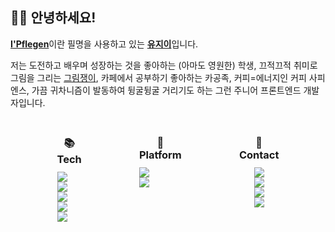 ## 👋🏼 안녕하세요!

<u><b>I'Pflegen</b></u>이란 필명을 사용하고 있는 <u><b>유지이</b></u>입니다.

저는 도전하고 배우며 성장하는 것을 좋아하는 (아마도 영원한) 학생, 끄적끄적 취미로 그림을 그리는 [그림쟁이](https://www.instagram.com/jiidraws/),
카페에서 공부하기 좋아하는 카공족, 커피=에너지인 커피 사피엔스, 가끔 귀차니즘이 발동하여 뒹굴뒹굴 거리기도 하는 그런 주니어 프론트엔드 개발자입니다.

<style>
.about-page img{
    display: inline-block !important;
    margin: 0 !important;
    padding: 0 !important;
}

.about-page h3 {
    margin: 30px 0 10px 0 !important;
}

.--flex-col {
    display: flex;
    flex-direction: column;
}

.--center {
    text-align: center;
}

</style>

<div class="about-page" style="display: flex; justify-content: space-evenly; margin-bottom: 50px;">
<div style="margin: 0 1.25em;" class="--flex-col --center">
  <h3>📚<br/>Tech</h3> 
  <img src="https://img.shields.io/badge/JavaScript-F7DF1E?style=flat-square&logo=JavaScript&logoColor=white"/>
  <img src="https://img.shields.io/badge/Node.js-339933?style=flat-square&logo=node-dot-js&logoColor=white"/>
  <img src="https://img.shields.io/badge/C\C++-00599C?style=flat-square&logo=c&logoColor=white"/>
  <img src="https://img.shields.io/badge/HTML5-E34F26?style=flat-square&logo=html5&logoColor=white"/>
  <img src="https://img.shields.io/badge/CSS3-1572B6?style=flat-square&logo=CSS3&logoColor=white"/> 
</div>

<div class="--flex-col --center" style="margin: 0 1.25em;">
  <h3>🤖<br/>Platform</h3>
  <img src="https://img.shields.io/badge/slack-4A154B?style=flat-square&logo=slack&logoColor=white"/>
  <img src="https://img.shields.io/badge/jira-0052CC?style=flat-square&logo=jira-software&logoColor=white"/>
</div>

<div style="margin: 0 1.25em;" class="--flex-col --center">
  <h3>👋<br/>Contact</h3>
  <a href="mailto: ipflegen@pm.me"><img style="cursor: pointer;" src="https://img.shields.io/badge/ProtonMail-8B89CC?style=flat-square&logo=protonmail&logoColor=white"/></a>
  <a href="https://www.linkedin.com/in/eujii" target="_blank"><img style="cursor: pointer;" src="https://img.shields.io/badge/LinkedIn-0A66C2?style=flat-square&logo=linkedin&logoColor=white"/></a>
  <a href="https://github.com/ipflegen" target="_blank"><img style="cursor: pointer;" src="https://img.shields.io/badge/GitHub-181717?style=flat-square&logo=github&logoColor=white"/></a>
  <a href="https://www.twitter.com/ipflegen/" target="_blank"><img style="cursor: pointer;" src="https://img.shields.io/badge/Twitter-1DA1F2?style=flat-square&logo=twitter&logoColor=white"/></a>
</div>
</div>